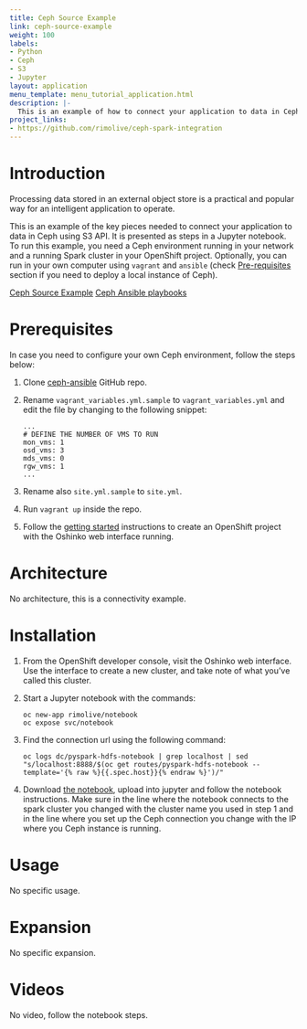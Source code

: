 ```yaml
---
title: Ceph Source Example
link: ceph-source-example
weight: 100
labels:
- Python
- Ceph
- S3
- Jupyter
layout: application
menu_template: menu_tutorial_application.html
description: |-
  This is an example of how to connect your application to data in Ceph using S3 API.
project_links:
- https://github.com/rimolive/ceph-spark-integration
---
```

<h1 id="introduction">Introduction</h1>

Processing data stored in an external object store is a practical and
popular way for an intelligent application to operate.

This is an example of the key pieces needed to connect your
application to data in Ceph using S3 API. It is presented as steps in a Jupyter
notebook. To run this example, you need a Ceph environment running in your network
and a running Spark cluster in your OpenShift project.
Optionally, you can run in your own computer using ```vagrant``` and ```ansible```
(check [Pre-requisites](#pre-requisites) section if you need to deploy a local 
instance of Ceph).

[Ceph Source Example](https://github.com/radanalyticsio/radanalyticsio.github.io/blob/master/assets/ceph-source-example/ceph-example.ipynb)
[Ceph Ansible playbooks](https://github.com/ceph/ceph-ansible)

<h1 id="prerequisites">Prerequisites</h1>

In case you need to configure your own Ceph environment, follow the
steps below:

1. Clone [ceph-ansible](https://github.com/ceph/ceph-ansible) GitHub repo.
2. Rename ```vagrant_variables.yml.sample``` to ```vagrant_variables.yml```
   and edit the file by changing to the following snippet:

   ~~~
   ...
   # DEFINE THE NUMBER OF VMS TO RUN
   mon_vms: 1
   osd_vms: 3
   mds_vms: 0
   rgw_vms: 1
   ...
   ~~~

3. Rename also ```site.yml.sample``` to ```site.yml```.
4. Run ```vagrant up``` inside the repo.
5. Follow the [getting started](/get-started) instructions to create an OpenShift project with the Oshinko web interface running.

<h1 id="architecture">Architecture</h1>

No architecture, this is a connectivity example.

<h1 id="installation">Installation</h1>

1. From the OpenShift developer console, visit the Oshinko web interface. Use the 
   interface to create a new cluster, and take note of what you’ve called this cluster.

2. Start a Jupyter notebook with the commands:

   ~~~
   oc new-app rimolive/notebook
   oc expose svc/notebook
   ~~~

3. Find the connection url using the following command:

   ~~~
   oc logs dc/pyspark-hdfs-notebook | grep localhost | sed "s/localhost:8888/$(oc get routes/pyspark-hdfs-notebook --template='{% raw %}{{.spec.host}}{% endraw %}')/"
   ~~~

4. Download [the notebook](/assets/ceph-source-example/ceph-example.ipynb), upload into jupyter and follow the notebook instructions. Make sure in the line where the notebook connects to the spark cluster you changed with the cluster name you used in step 1 and in the line where you set up the Ceph connection you change with the IP where you Ceph instance is running.

<h1 id="usage">Usage</h1>

No specific usage.

<h1 id="expansion">Expansion</h1>

No specific expansion.

<h1 id="videos">Videos</h1>

No video, follow the notebook steps.
